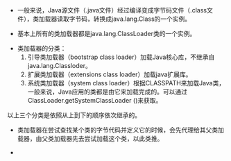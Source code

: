 - 一般来说，Java源文件（.java文件）经过编译变成字节码文件（.class文件），类加载器读取字节码，转换成java.lang.Class的一个实例。

- 基本上所有的类加载器都是java.lang.ClassLoader类的一个实例。

+ 类加载器的分类：
   1. 引导类加载器（bootstrap class loader）加载Java核心库，不继承自java.lang.Classloder。
   2. 扩展类加载器（extensions class loader）加载java扩展库。
   3. 系统类加载器（system class loader）根据CLASSPATH来加载Java类，一般来说，Java应用的类都是由它来加载完成的。可以通过ClassLoader.getSystemClassLoader
()来获取。

以上三个分类是依照从上到下的顺序依次继承的。

- 类加载器在尝试查找某个类的字节代码并定义它的时候，会先代理给其父类加载器，由父类加载器先去尝试加载这个类，以此类推。

- 